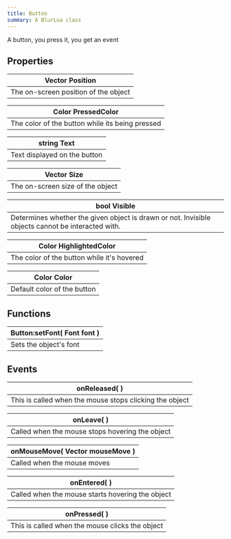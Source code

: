 ```yaml
---
title: Button
summary: A BlurLua class
---
```



A button, you press it, you get an event

## Properties
| **Vector** Position |
| --------------------- |
| The on-screen position of the object     |

| **Color** PressedColor |
| --------------------- |
| The color of the button while its being pressed     |

| **string** Text |
| --------------------- |
| Text displayed on the button     |

| **Vector** Size |
| --------------------- |
| The on-screen size of the object     |

| **bool** Visible |
| --------------------- |
| Determines whether the given object is drawn or not. Invisible objects cannot be interacted with.     |

| **Color** HighlightedColor |
| --------------------- |
| The color of the button while it's hovered     |

| **Color** Color |
| --------------------- |
| Default color of the button     |

## Functions
| Button:setFont( **Font** font )  |
| ------------------- |
| Sets the object's font |



## Events
| onReleased(  ) |
| -------------------------- |
| This is called when the mouse stops clicking the object |



| onLeave(  ) |
| -------------------------- |
| Called when the mouse stops hovering the object |



| onMouseMove( **Vector** mouseMove ) |
| -------------------------- |
| Called when the mouse moves |



| onEntered(  ) |
| -------------------------- |
| Called when the mouse starts hovering the object |



| onPressed(  ) |
| -------------------------- |
| This is called when the mouse clicks the object |



